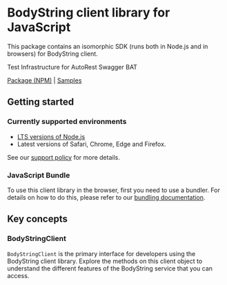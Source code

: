 # BodyString client library for JavaScript

This package contains an isomorphic SDK (runs both in Node.js and in browsers) for BodyString client.

Test Infrastructure for AutoRest Swagger BAT

[Package (NPM)](https://www.npmjs.com/package/@msinternal/body-string) |
[Samples](https://github.com/Azure-Samples/azure-samples-js-management)

## Getting started

### Currently supported environments

- [LTS versions of Node.js](https://nodejs.org/about/releases/)
- Latest versions of Safari, Chrome, Edge and Firefox.

See our [support policy](https://github.com/Azure/azure-sdk-for-js/blob/main/SUPPORT.md) for more details.





### JavaScript Bundle
To use this client library in the browser, first you need to use a bundler. For details on how to do this, please refer to our [bundling documentation](https://aka.ms/AzureSDKBundling).

## Key concepts

### BodyStringClient

`BodyStringClient` is the primary interface for developers using the BodyString client library. Explore the methods on this client object to understand the different features of the BodyString service that you can access.

